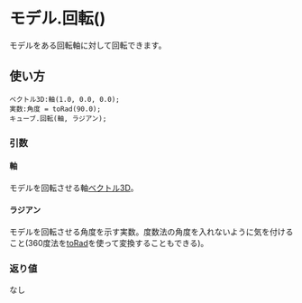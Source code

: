 # モデル.回転()

モデルをある回転軸に対して回転できます。

## 使い方

```
ベクトル3D:軸(1.0, 0.0, 0.0);
実数:角度 = toRad(90.0);
キューブ.回転(軸, ラジアン);
```

### 引数

#### 軸

モデルを回転させる軸[ベクトル3D](/lib/math/vec3)。

#### ラジアン

モデルを回転させる角度を示す実数。度数法の角度を入れないように気を付けること(360度法を[toRad](/lib/math/toRad)を使って変換することもできる)。

### 返り値

なし